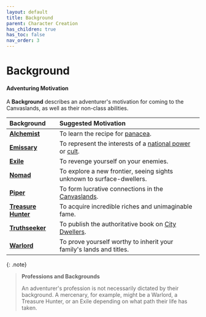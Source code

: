 ```yaml
---
layout: default
title: Background
parent: Character Creation
has_children: true
has_toc: false
nav_order: 3
---
```


# Background

#### Adventuring Motivation

A **Background** describes an adventurer's motivation for coming to the Canvaslands, as well as their non-class abilities.

| Background                             | Suggested Motivation                                                                                                                           |
| :------------------------------------- | :--------------------------------------------------------------------------------------------------------------------------------------------- |
| **[Alchemist](alchemist)**             | To learn the recipe for [panacea](../../more/items/panacea).                                                                             |
| **[Emissary](emissary)**               | To represent the interests of a [national power](../../lore/greenlands/index) or [cult](../../lore/canvaslands/mystery_cults). |
| **[Exile](exile)**                     | To revenge yourself on your enemies.                                                                                                           |
| **[Nomad](nomad)**                     | To explore a new frontier, seeing sights unknown to surface-dwellers.                                                                          |
| **[Piper](piper)**                     | To form lucrative connections in the [Canvaslands](../../lore/canvaslands/index).                                                      |
| **[Treasure Hunter](treasure_hunter)** | To acquire incredible riches and unimaginable fame.                                                                                            |
| **[Truthseeker](truthseeker)**         | To publish the authoritative book on [City Dwellers](../../lore/city_dwellers/index).                                                  |
| **[Warlord](warlord)**                 | To prove yourself worthy to inherit your family's lands and titles.                                                                            |

{: .note}
> **Professions and Backgrounds**
>
> An adventurer's profession is not necessarily dictated by their background. A mercenary, for example, might be a Warlord, a Treasure Hunter, or an Exile depending on what path their life has taken.

